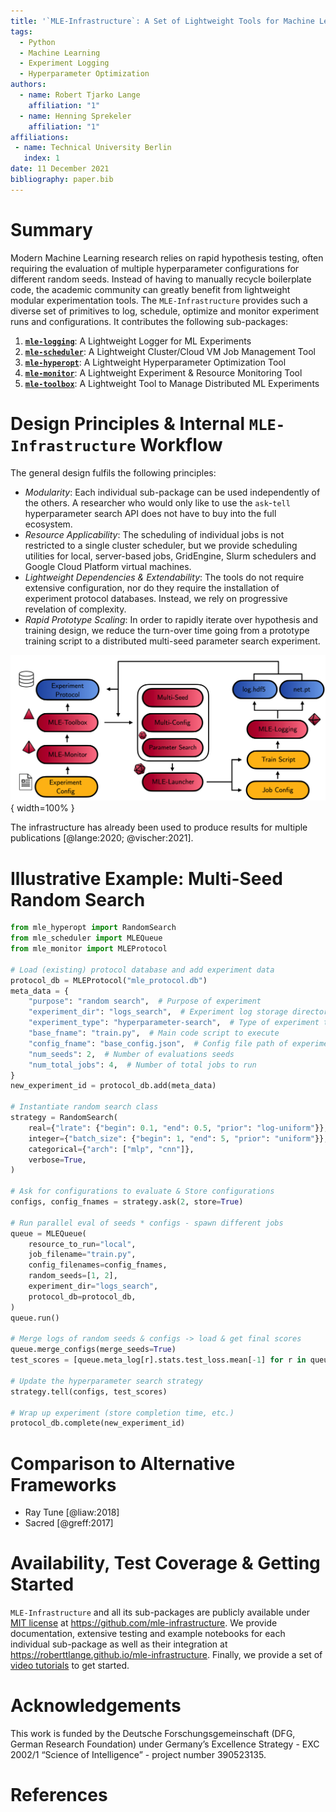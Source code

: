 ```yaml
---
title: '`MLE-Infrastructure`: A Set of Lightweight Tools for Machine Learning Experimentation'
tags:
  - Python
  - Machine Learning
  - Experiment Logging
  - Hyperparameter Optimization
authors:
  - name: Robert Tjarko Lange
    affiliation: "1"
  - name: Henning Sprekeler
    affiliation: "1"
affiliations:
 - name: Technical University Berlin
   index: 1
date: 11 December 2021
bibliography: paper.bib
---
```


# Summary

Modern Machine Learning research relies on rapid hypothesis testing, often requiring the evaluation of multiple hyperparameter configurations for different random seeds. Instead of having to manually recycle boilerplate code, the academic community can greatly benefit from lightweight modular experimentation tools. The `MLE-Infrastructure` provides such a diverse set of primitives to log, schedule, optimize and monitor experiment runs and configurations. It contributes the following sub-packages:

1. **[`mle-logging`](https://github.com/mle-infrastructure/mle-logging)**: A Lightweight Logger for ML Experiments
2. **[`mle-scheduler`](https://github.com/mle-infrastructure/mle-scheduler)**: A Lightweight Cluster/Cloud VM Job Management Tool
3. **[`mle-hyperopt`](https://github.com/mle-infrastructure/mle-hyperopt)**: A Lightweight Hyperparameter Optimization Tool
4. **[`mle-monitor`](https://github.com/mle-infrastructure/mle-monitor)**: A Lightweight Experiment & Resource Monitoring Tool
5. **[`mle-toolbox`](https://github.com/mle-infrastructure/mle-toolbox)**: A Lightweight Tool to Manage Distributed ML Experiments

# Design Principles & Internal `MLE-Infrastructure` Workflow

The general design fulfils the following principles:

- *Modularity*: Each individual sub-package can be used independently of the others. A researcher who would only like to use the `ask`-`tell` hyperparameter search API does not have to buy into the full ecosystem.
- *Resource Applicability*: The scheduling of individual jobs is not restricted to a single cluster scheduler, but we provide scheduling utilities for local, server-based jobs, GridEngine, Slurm schedulers and Google Cloud Platform virtual machines.
- *Lightweight Dependencies & Extendability*: The tools do not require extensive configuration, nor do they require the installation of experiment protocol databases. Instead, we rely on progressive revelation of complexity.
- *Rapid Prototype Scaling*: In order to rapidly iterate over hypothesis and training design, we reduce the turn-over time going from a prototype training script to a distributed multi-seed parameter search experiment.

![`MLE-Infrastructure` workflow. Each of the individual sub-packages are synthesized by the `mle-toolbox`, which manages the training jobs.](figure.png){ width=100% }

The infrastructure has already been used to produce results for multiple publications [@lange:2020; @vischer:2021].


# Illustrative Example: Multi-Seed Random Search

```python
from mle_hyperopt import RandomSearch
from mle_scheduler import MLEQueue
from mle_monitor import MLEProtocol

# Load (existing) protocol database and add experiment data
protocol_db = MLEProtocol("mle_protocol.db")
meta_data = {
    "purpose": "random search",  # Purpose of experiment
    "experiment_dir": "logs_search",  # Experiment log storage directory
    "experiment_type": "hyperparameter-search",  # Type of experiment to run
    "base_fname": "train.py",  # Main code script to execute
    "config_fname": "base_config.json",  # Config file path of experiment
    "num_seeds": 2,  # Number of evaluations seeds
    "num_total_jobs": 4,  # Number of total jobs to run
}
new_experiment_id = protocol_db.add(meta_data)

# Instantiate random search class
strategy = RandomSearch(
    real={"lrate": {"begin": 0.1, "end": 0.5, "prior": "log-uniform"}},
    integer={"batch_size": {"begin": 1, "end": 5, "prior": "uniform"}},
    categorical={"arch": ["mlp", "cnn"]},
    verbose=True,
)

# Ask for configurations to evaluate & Store configurations
configs, config_fnames = strategy.ask(2, store=True)

# Run parallel eval of seeds * configs - spawn different jobs
queue = MLEQueue(
    resource_to_run="local",
    job_filename="train.py",
    config_filenames=config_fnames,
    random_seeds=[1, 2],
    experiment_dir="logs_search",
    protocol_db=protocol_db,
)
queue.run()

# Merge logs of random seeds & configs -> load & get final scores
queue.merge_configs(merge_seeds=True)
test_scores = [queue.meta_log[r].stats.test_loss.mean[-1] for r in queue.mle_run_ids]

# Update the hyperparameter search strategy
strategy.tell(configs, test_scores)

# Wrap up experiment (store completion time, etc.)
protocol_db.complete(new_experiment_id)
```

# Comparison to Alternative Frameworks

- Ray Tune [@liaw:2018]
- Sacred [@greff:2017]

# Availability, Test Coverage & Getting Started

`MLE-Infrastructure` and all its sub-packages are publicly available under [MIT license](https://github.com/mle-infrastructure/mle-toolbox/blob/main/LICENSE) at <https://github.com/mle-infrastructure>. We provide documentation, extensive testing and example notebooks for each individual sub-package as well as their integration at <https://roberttlange.github.io/mle-infrastructure>. Finally, we provide a set of [video tutorials](https://www.youtube.com/channel/UC0-TXSpwRL9EQbW-SIqjqjg) to get started.

# Acknowledgements

This work is funded by the Deutsche Forschungsgemeinschaft (DFG, German Research Foundation) under Germany’s Excellence Strategy - EXC 2002/1 “Science of Intelligence” - project number 390523135.

# References
